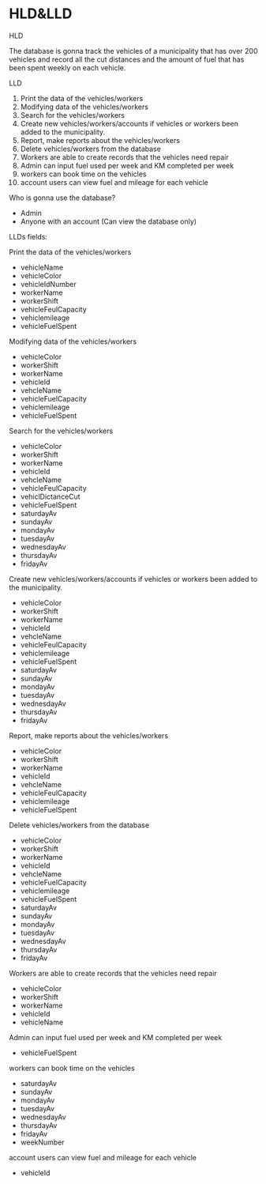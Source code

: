 # HLD\&LLD

HLD

The database is gonna track the vehicles of a municipality that has over 200 vehicles and record all the cut distances and the amount of fuel that has been spent weekly on each vehicle.



LLD

1. Print the data of the vehicles/workers
2. Modifying data of the vehicles/workers
3. Search for the vehicles/workers
4. Create new vehicles/workers/accounts if vehicles or workers been added to the municipality.
5. Report, make reports about the vehicles/workers
6. Delete vehicles/workers from the database
7. Workers are able to create records that the vehicles need repair
8. Admin can input fuel used per week and KM completed per week&#x20;
9. workers can book time on the vehicles &#x20;
10. account users can view fuel and mileage for each vehicle&#x20;

Who is gonna use the database?

* Admin
* Anyone with an account (Can view the database only)

LLDs fields:

Print the data of the vehicles/workers

* vehicleName&#x20;
* vehicleColor&#x20;
* vehicleIdNumber
* workerName
* workerShift
* vehicleFeulCapacity
* vehiclemileage
* vehicleFuelSpent

Modifying data of the vehicles/workers

* vehicleColor
* workerShift
* workerName
* vehicleId
* vehcleName
* vehicleFuelCapacity
* vehiclemileage
* vehicleFuelSpent

Search for the vehicles/workers

* vehicleColor
* workerShift
* workerName
* vehicleId
* vehcleName
* vehicleFeulCapacity
* vehiclDictanceCut
* vehicleFuelSpent
* saturdayAv
* sundayAv
* mondayAv
* tuesdayAv
* wednesdayAv
* thursdayAv
* fridayAv

Create new vehicles/workers/accounts if vehicles or workers been added to the municipality.

* vehicleColor
* workerShift
* workerName
* vehicleId
* vehcleName
* vehicleFeulCapacity
* vehiclemileage
* vehicleFuelSpent
* saturdayAv
* sundayAv
* mondayAv
* tuesdayAv
* wednesdayAv
* thursdayAv
* fridayAv

Report, make reports about the vehicles/workers

* vehicleColor
* workerShift
* workerName
* vehicleId
* vehcleName
* vehicleFeulCapacity
* vehiclemileage
* vehicleFuelSpent

Delete vehicles/workers from the database

* vehicleColor
* workerShift
* workerName
* vehicleId
* vehcleName
* vehicleFuelCapacity
* vehiclemileage
* vehicleFuelSpent
* saturdayAv
* sundayAv
* mondayAv
* tuesdayAv
* wednesdayAv
* thursdayAv
* fridayAv

Workers are able to create records that the vehicles need repair

* vehicleColor
* workerShift
* workerName
* vehicleId
* vehicleName

Admin can input fuel used per week and KM completed per week

* vehicleFuelSpent

workers can book time on the vehicles &#x20;

* saturdayAv
* sundayAv
* mondayAv
* tuesdayAv
* wednesdayAv
* thursdayAv
* fridayAv
* weekNumber

account users can view fuel and mileage for each vehicle&#x20;

* vehicleId
